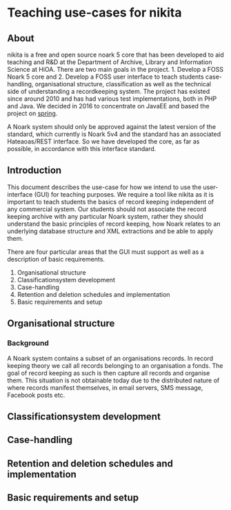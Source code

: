# Teaching use-cases for nikita
## About
nikita is a free and open source noark 5 core that has been developed to aid teaching and R&D at the Department of 
Archive, Library and Information Science at HiOA. There are two main goals in the project. 1. Develop a FOSS 
Noark 5 core and 2. Develop a FOSS user interface to teach students case-handling, organisational structure, 
classification as well as the technical side of understanding a recordkeeping system. The project has existed since 
around 2010 and has had various test implementations, both in PHP and Java. We decided in 2016 to concentrate on JavaEE 
and based the project on [spring](https://www.spring.io/). 

A Noark system should only be approved against the latest version of the standard, which currently is Noark 5v4 and the 
standard has an associated Hateaoas/REST interface. So we have developed the core, as far as possible, in accordance 
with this interface standard.

## Introduction
This document describes the use-case for how we intend to use the user-interface (GUI) for teaching purposes. We require
a tool like nikita as it is important to teach students the basics of record keeping independent of any commercial 
system. Our students should not associate the record keeping archive with any particular Noark system, rather they 
should understand the basic principles of record keeping, how Noark relates to an underlying database structure and XML
extractions and be able to apply them.  

There are four particular areas that the GUI must support as well as a description of basic requirements.
 
 1. Organisational structure
 2. Classificationsystem development 
 3. Case-handling
 4. Retention and deletion schedules and implementation
 5. Basic requirements and setup

## Organisational structure 
### Background
A Noark system contains a subset of an organisations records. In record keeping theory we call all records belonging
to an organisation a fonds. The goal of record keeping as such is then capture all records and organise them. This 
situation is not obtainable today due to the distributed nature of where records manifest themselves, in email servers,
SMS message, Facebook posts etc.

## Classificationsystem development
 
## Case-handling

## Retention and deletion schedules and implementation

## Basic requirements and setup

  

 
 

